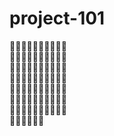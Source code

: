 # project-101
:rose::rose::rose::rose::rose::rose::rose::rose::rose::rose:  
:rose::rose::rose::rose::rose::rose::rose::rose::rose::rose:  
:rose::rose::rose::rose::rose::rose::rose::rose::rose::rose:  
:rose::rose::rose::rose::rose::rose::rose::rose::rose::rose:  
:rose::rose::rose::rose::rose::rose::rose::rose::rose::rose:  
:rose::rose::rose::rose::rose::rose::rose::rose::rose::rose:  
:rose::rose::rose::rose::rose::rose::rose::rose::rose::rose:  
:rose::rose::rose::rose::rose::rose: